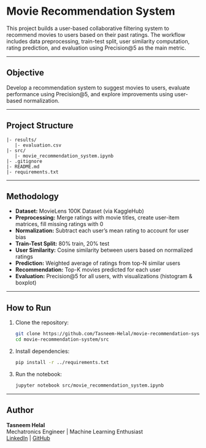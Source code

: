 # Movie Recommendation System

This project builds a user-based collaborative filtering system to recommend movies to users based on their past ratings. The workflow includes data preprocessing, train-test split, user similarity computation, rating prediction, and evaluation using Precision@5 as the main metric.

---

## Objective
Develop a recommendation system to suggest movies to users, evaluate performance using Precision@5, and explore improvements using user-based normalization.

---

## Project Structure
```
|- results/
   |- evaluation.csv
|- src/
   |- movie_recommendation_system.ipynb
|- .gitignore
|- README.md
|- requirements.txt
```

---

## Methodology
- **Dataset:** MovieLens 100K Dataset (via KaggleHub)  
- **Preprocessing:** Merge ratings with movie titles, create user-item matrices, fill missing ratings with 0  
- **Normalization:** Subtract each user’s mean rating to account for user bias  
- **Train-Test Split:** 80% train, 20% test  
- **User Similarity:** Cosine similarity between users based on normalized ratings  
- **Prediction:** Weighted average of ratings from top-N similar users  
- **Recommendation:** Top-K movies predicted for each user  
- **Evaluation:** Precision@5 for all users, with visualizations (histogram & boxplot)

---

## How to Run
1. Clone the repository:
   ```bash
   git clone https://github.com/Tasneem-Helal/movie-recommendation-system.git
   cd movie-recommendation-system/src
   ```
2. Install dependencies:
   ```bash
   pip install -r ../requirements.txt
   ```
3. Run the notebook:
   ```bash
   jupyter notebook src/movie_recommendation_system.ipynb
   ```

---

## Author
**Tasneem Helal**  
Mechatronics Engineer | Machine Learning Enthusiast  
[LinkedIn](https://linkedin.com/in/tasneemhelal) | [GitHub](https://github.com/Tasneem-Helal)
